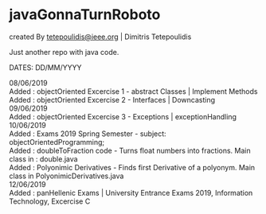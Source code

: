 # javaGonnaTurnRoboto
created By tetepoulidis@ieee.org | Dimitris Tetepoulidis

Just another repo with java code.

DATES: DD/MM/YYYY

08/06/2019 <br> 
	Added : objectOriented Excercise 1 - abstract Classes | Implement Methods <br>
	Added : objectOriented Excercise 2 - Interfaces | Downcasting <br>
09/06/2019 <br>
	Added : objectOriented Excercise 3 - Exceptions | exceptionHandling<br>
10/06/2019 <br>
	Added : Exams 2019 Spring Semester - subject: objectOrientedProgramming;<br>
	Added : doubleToFraction code - Turns float numbers into fractions. Main class in : double.java<br>
	Added : Polyonimic Derivatives - Finds first Derivative of a polyonym. Main class in PolyonimicDerivatives.java<br>
12/06/2019 <br>
	Added : panHellenic Exams | University Entrance Exams 2019, Information Technology, Excercise C <br>